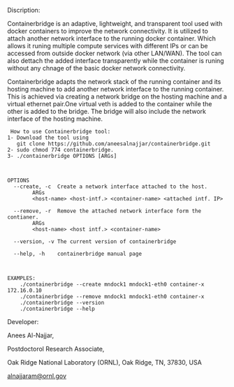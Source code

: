 Discription:

Containerbridge is an adaptive, lightweight, and transparent tool used with docker containers to improve the network connectivity. It is utilized to attach another network interface to the running docker container. Which allows it runing multiple compute services with different IPs or can be accessed from outside docker network (via other LAN/WAN). The tool can also dettach the added interface transparently while the container is runing without any chnage of the basic docker network connectivity. 

Containerbridge adapts the network stack of the running container and its hosting machine to add another network interface to the running container. This is achieved via creating a network bridge on the hosting machine and a virtual ethernet pair.One virtual veth is added to the container while the other is added to the bridge. The bridge will also include the network interface of the hosting machine. 


     How to use Containerbridge tool:
	1- Download the tool using
	   git clone https://github.com/aneesalnajjar/containerbridge.git
  	2- sudo chmod 774 containerbridge.
   	3- ./containerbridge OPTIONS [ARGs]
   
	   
	   
    OPTIONS
      --create, -c	Create a network interface attached to the host.
			ARGs
			<host-name> <host-intf.> <container-name> <attached intf. IP>

      --remove, -r	Remove the attached network interface form the contianer.
			ARGs
			<host-name> <host intf.> <container-name> 

      --version, -v	The current version of containerbridge

      --help, -h	containerbridge manual page
	  
	  
	  
	EXAMPLES:
		./containerbridge --create mndock1 mndock1-eth0 container-x 172.16.0.10
		./containerbridge --remove mndock1 mndock1-eth0 container-x
		./containerbridge --version 
		./containerbridge --help


Developer:

Anees Al-Najjar,

Postdoctorol Research Associate,

Oak Ridge National Laboratory (ORNL), Oak Ridge, TN, 37830, USA

alnajjaram@ornl.gov
